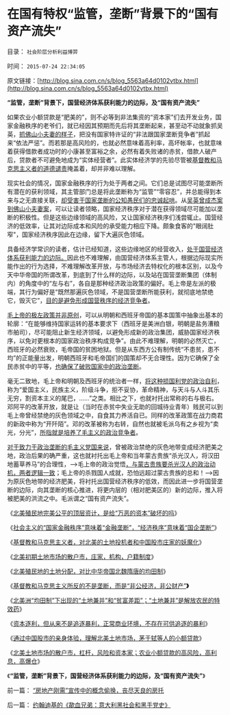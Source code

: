 # 在国有特权“监管，垄断”背景下的“国有资产流失”

目录： `社会阶层分析利益博羿` 

时间： `2015-07-24 22:34:05` 

原文链接：[http://blog.sina.com.cn/s/blog_5563a64d0102vtbx.html](http://blog.sina.com.cn/s/blog_5563a64d0102vtbx.html)

**“监管，垄断”背景下，国营经济体系获利能力的边际，及“国有资产流失”**

如果农业小额贷款是“肥美的”，则不必等到非法集资的“资本家”们去开发业务，国家金融秩序的老爷们，就已经因其预期而先后将其垄断起来，甚至动不动就象抓吴英，[抓佛山小夫妻的样子](../../../2013/1/23/佛山小夫妻案中展示未来的“天堂or地狱”.md)，把没有国家特许证的“非法跟国家垄断竞争者”抓起来“依法严惩”。而若那是高风险的，也就必然意味着高利率，高坏帐率，也就意味着获得借款者成功时的小康甚至富裕之余，必然有着失败诸的赤贫，借款人破产后，贷款者不可避免地成为“实体经营者”。此实体经济学的先验尽管被[基督教和马克思主义者的道德谴责](../../../2015/7/16/西方左派对北美的土地投机者和中国股市庄家的妖魔化.md)掩盖着，却并非难以理解。

现实社会的情况，国家金融秩序的行为处于两者之间。它们总是试图尽可能垄断所有潜在的获利领域，其主管部门总是将此垄断称为“监管”“零容忍”，并总能得到本来与之无直接关联，[却受害于国家垄断的公知愚民们的忠诚起哄](../../../2013/1/22/中华民族最大的悲哀是民粹“为虎作伥”.md)。从[吴英曾成杰案到佛山小夫妻案](../../../2013/1/23/佛山夫妻案中的默认权益，公益诉讼，国进民退.md)，可以让读者领略，国家经济秩序对于潜在获得领域尽可能加以垄断的积极性。但是这些边缘领域的高风险，又让国家经济秩序们浅尝辄止。国营经济的低效率，让其对边际成本和风险的承受能力相应下降。颇象食客的"眼阔肚窄"，国家经济秩序因此在边缘，留下大遍灰色领域。

具备经济学常识的读者，估计已经知道，这些边缘地区的经营收入，[处于国营经济体系获利能力的边际。](../../../2009/7/22/国企是否造大造强的内宅英雄.md)因此也不难理解，由国营经济体系主管人，根据边际现实所能作出的行为选择，不难理解改革开放，与市场经济去特权化的根本区别，以及今天中华帝国的所谓改革，到底到了什么样的边际，以及站在国营垄断集团（体制内）的角度中的“左与右”，各自是那种经济政治政策的偏好。毛上帝是左派的极端，其行为偏好是“既然那遍灰色领域，不是国营垄断所能获利，就彻底地禁绝它，毁灭它”，[目的是避免形成国营秩序的经济竞争者](../../../2010/8/27/明朝对华汉社会摧残远甚蒙古入侵.md)。

[毛上帝的极左政策并非原创](../../../2009/7/1/死者为大之唯心和死了的主义.md)，可以从明朝和西班牙帝国的基本国策中抽象出基本的轮廓：“在能够维持国家运转的基本要求下（西班牙是美洲白银，明朝是盐务漕粮市舶司），尽可能阻止新生经济领域，以避免形成新的政治集团，威胁国家经济秩序，以免对更根本的国家政治秩序构成竞争”。由此不难理解，明朝的必然灭亡，西班牙的必然衰败，毛帝国的贫困地狱。但是从东西方公有制传统“不患贫，患不均”的正能量出发，明朝西班牙和毛帝国们的国策却不无合理性。因为它确保了全民赤贫中的平等，[也确保了破败国家中的政治垄断](../../../2008/10/26/明朝必亡！冤杀袁崇焕，也只是小事一桩.md)。

毫无二致地，毛上帝和明朝及西班牙的统治者一样，[将这种损国利党的政治自利](../../../2014/3/20/乌有之乡的左棍及其同情者，现身说法“多数人暴政”.md)，称为“爱国主义，民族主义，阶级斗争，拒不妥协，革命精神，与天斗与人斗其乐无穷，割资本主义的尾巴，……”之类。相比之下，也就衬托出常称的右与极右。邓阿平的改革开放，就是让（当时在赤贫中失业无助的回城待业青年）贱民可以到毛上帝曾经禁绝的灰色领域之中，自食其力养活自已。同样的改革政策在战力商君的新政中称为“开阡陌”。邓的改革被称为右转，自然也就被毛派乌有之乡视为“卖光，分光”，[所指就是培养了毛主义的政治竞争者](../../../2009/12/10/80年代的改革和就业途径和失业.md)。

[对于致力于政治垄断的毛主义党国来说](../../../2015/3/24/总体党及其主义，与革命及其意识形态的关系；.md)，曾被政治禁绝的灰色地带变成经济肥美之地，政治后果的确严重，这也就衬托出毛上帝和当年蒙古贵族“杀光汉人，将汉田地蓄草养马”的合理性，——>毛上帝的政治觉悟[，与蒙古贵族要杀光汉人的政治动机，两者逻辑一致](../../../2014/4/3/蒙古侵略的边际效用，及古拉格群岛的政策偏好.md)；毛上帝的杀戮国人成就，恐怕远超过蒙古贵族的总和！——>因为原灰色地带的经济肥美，将衬托出国营经济秩序的低效，而因此进一步将国营垄断的边际，向其垄断的核心推进，将更内层的（相对肥美区的）新的边际，推入将被肥美的洪流之中。毛派谓之“国有资产流失”。

《[北美殖民地完美公平的顶层资计，是给“万恶的资本”破坏的吗](../../../2015/7/14/北美殖民地完美公平的顶层资计，是给“万恶的资本”破坏的吗？.md)》

《[社会主义的“国家金融秩序”意味着“金融垄断”，“经济秩序”意味着“国企垄断”](../../../2015/7/15/基督教和马克思主义指责“资本，投机”时的蕴含语义；.md)》

《[基督教和马克思主义者，对北美的土地投机者和中国股市庄家的妖魔化](../../../2015/7/16/西方左派对北美的土地投机者和中国股市庄家的妖魔化.md)》

《[北美初期土地市场的散户市，庄家，机构，户籍制度](../../../2015/7/17/北美初期土地市场的散户市，庄家，机构，户籍制度；.md)》

《[北美殖民地的土地分配，对比中华帝国北魏隋唐的均田制](../../../2015/7/18/北美殖民地对比中华帝国北魏隋唐的均田制.md)》

《[基督教和马克思主义所反的不是垄断，而是“非公经济，非公财产”](../../../2015/7/19/基督教和马克思主义者妖魔化的庄家和讴歌“反垄断”；.md)**》**

《[北美洲“均田制”下出现的“土地兼并”和“贫富差距”；“土地兼并”是解放农民的特效药](../../../2015/7/20/基督教的价值观与中国传统文化心灵相通；.md)》

《[资本逐利，但从来不是追逐暴利，正常商业环境，不存在可供追逐的暴利](../../../2015/7/21/A股中的庄家和套牢，老实模式和杠杆模式；.md)》

《[通过中国股市的亲身体验，理解北美土地市场，茅于轼等人的小额贷款](../../../2015/7/22/通过中国股市，理解北美土地市场，茅于轼等人的小额贷款；.md)》

《[北美土地市场的散户市，杠杆，风险和资本家；农业小额贷款的高风险，高利息，高爆仓](../../../2015/7/23/北美土地市场的散户市，杠杆，风险和资本家；.md)》

《**“监管，垄断”背景下，国营经济体系获利能力的边际，及“国有资产流失”**》

前一篇： [“房地产刚需”宣传中的概念偷换，丧尽天良的房托](../../../2015/7/25/“房地产刚需”宣传中的概念偷换，丧尽天良的房托.md)

后一篇： [约翰迪基的《歃血兄弟：意大利黑社会和黑手党史》](../../../2015/7/24/约翰迪基的《歃血兄弟：意大利黑社会和黑手党史》.md)

